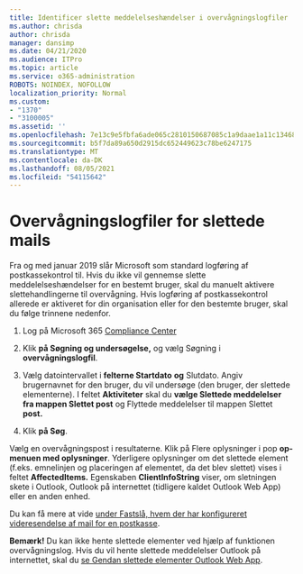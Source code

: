 ```yaml
---
title: Identificer slette meddelelseshændelser i overvågningslogfiler
ms.author: chrisda
author: chrisda
manager: dansimp
ms.date: 04/21/2020
ms.audience: ITPro
ms.topic: article
ms.service: o365-administration
ROBOTS: NOINDEX, NOFOLLOW
localization_priority: Normal
ms.custom:
- "1370"
- "3100005"
ms.assetid: ''
ms.openlocfilehash: 7e13c9e5fbfa6ade065c2810150687085c1a9daae1a11c134688ec9a83ad37d9
ms.sourcegitcommit: b5f7da89a650d2915dc652449623c78be6247175
ms.translationtype: MT
ms.contentlocale: da-DK
ms.lasthandoff: 08/05/2021
ms.locfileid: "54115642"
---
```

# <a name="audit-logs-for-deleted-email-messages"></a>Overvågningslogfiler for slettede mails

Fra og med januar 2019 slår Microsoft som standard logføring af postkassekontrol til. Hvis du ikke vil gennemse slette meddelelseshændelser for en bestemt bruger, skal du manuelt aktivere slettehandlingerne til overvågning. Hvis logføring af postkassekontrol allerede er aktiveret for din organisation eller for den bestemte bruger, skal du følge trinnene nedenfor.

1. Log på Microsoft 365 [Compliance Center](https://protection.office.com/)

2. Klik **på Søgning og undersøgelse,** og vælg Søgning i **overvågningslogfil**.

3. Vælg datointervallet i **felterne Startdato** **og** Slutdato. Angiv brugernavnet for den bruger, du vil undersøge (den bruger, der slettede elementerne). I feltet **Aktiviteter** skal du **vælge Slettede meddelelser fra mappen Slettet post** og Flyttede meddelelser til mappen Slettet **post.**

4. Klik **på Søg**.

Vælg en overvågningspost i resultaterne. Klik på Flere oplysninger i pop **op-menuen med oplysninger**. Yderligere oplysninger om det slettede element (f.eks. emnelinjen og placeringen af elementet, da det blev slettet) vises i feltet **AffectedItems.** Egenskaben **ClientInfoString** viser, om sletningen skete i Outlook, Outlook på internettet (tidligere kaldet Outlook Web App) eller en anden enhed.

Du kan få mere at vide [under Fastslå, hvem der har konfigureret videresendelse af mail for en postkasse](/microsoft-365/compliance/auditing-troubleshooting-scenarios#determine-if-a-user-deleted-email-items).

**Bemærk!** Du kan ikke hente slettede elementer ved hjælp af funktionen overvågningslog. Hvis du vil hente slettede meddelelser Outlook på internettet, skal du [se Gendan slettede elementer Outlook Web App](https://support.office.com/article/C3D8FC15-EEEF-4F1C-81DF-E27964B7EDD4).
